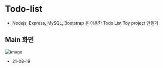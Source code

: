 # Todo-list
- Nodejs, Express, MySQL, Bootstrap 을 이용한 Todo List Toy project 만들기

## Main 화면
![image](https://user-images.githubusercontent.com/60311404/129927531-3dada8d5-422a-4804-bb11-2e539e1bf6e7.png)
- 21-08-19
